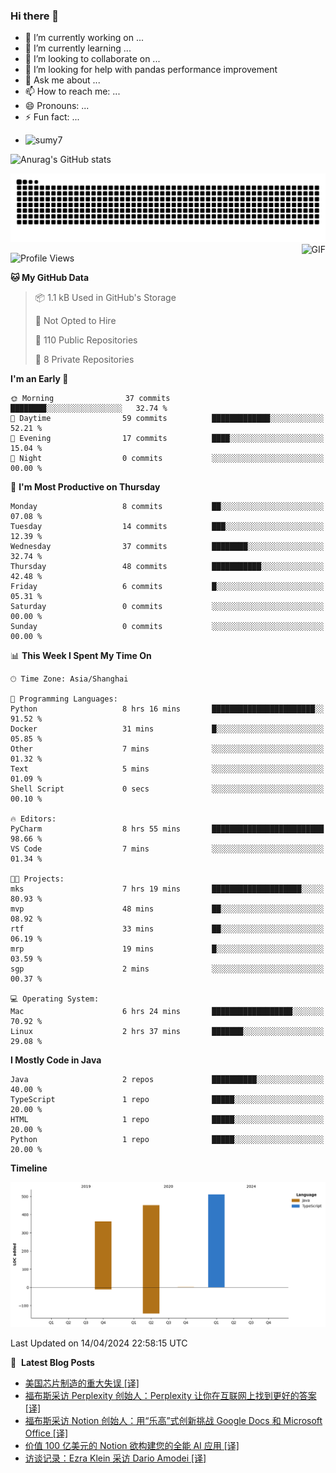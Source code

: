 ### Hi there 👋
<!--
**alloevil/alloevil** is a ✨ _special_ ✨ repository because its `README.md` (this file) appears on your GitHub profile.

Here are some ideas to get you started:

- 🔭 I’m currently working on ...
- 🌱 I’m currently learning ...
- 👯 I’m looking to collaborate on ...
- 🤔 I’m looking for help with ...
- 💬 Ask me about ...
- 📫 How to reach me: ...
- 😄 Pronouns: ...
- ⚡ Fun fact: ...
-->

- 🔭 I’m currently working on ...
- 🌱 I’m currently learning ...
- 👯 I’m looking to collaborate on ...
- 🤔 I’m looking for help with pandas performance improvement
- 💬 Ask me about ...
- 📫 How to reach me: ...
- 😄 Pronouns: ...
- ⚡ Fun fact: ...
  
+ ![sumy7](https://komarev.com/ghpvc/?username=alloevil)

![Anurag's GitHub stats](https://github-readme-stats.vercel.app/api?username=alloevil&show_icons=true&bg_color=00000000)

<picture align="center">
  <source media="(prefers-color-scheme: dark)" srcset="https://github.com/alloevil/alloevil/blob/output/github-contribution-grid-snake.svg">
  <source media="(prefers-color-scheme: dark)" srcset="https://github.com/alloevil/alloevil/blob/output/github-contribution-grid-snake.svg">
  <img alt="github contribution grid snake animation" src="https://github.com/alloevil/alloevil/blob/output/github-contribution-grid-snake.svg">
</picture>

<img align="right" alt="GIF" src="https://raw.githubusercontent.com/JoeyBling/JoeyBling/master/pic/pusheencode.gif" />

<!--START_SECTION:waka-->
![Profile Views](http://img.shields.io/badge/Profile%20Views-0-blue)

**🐱 My GitHub Data** 

> 📦 1.1 kB Used in GitHub's Storage 
 > 
> 🚫 Not Opted to Hire
 > 
> 📜 110 Public Repositories 
 > 
> 🔑 8 Private Repositories 
 > 
**I'm an Early 🐤** 

```text
🌞 Morning                37 commits          ████████░░░░░░░░░░░░░░░░░   32.74 % 
🌆 Daytime                59 commits          █████████████░░░░░░░░░░░░   52.21 % 
🌃 Evening                17 commits          ████░░░░░░░░░░░░░░░░░░░░░   15.04 % 
🌙 Night                  0 commits           ░░░░░░░░░░░░░░░░░░░░░░░░░   00.00 % 
```
📅 **I'm Most Productive on Thursday** 

```text
Monday                   8 commits           ██░░░░░░░░░░░░░░░░░░░░░░░   07.08 % 
Tuesday                  14 commits          ███░░░░░░░░░░░░░░░░░░░░░░   12.39 % 
Wednesday                37 commits          ████████░░░░░░░░░░░░░░░░░   32.74 % 
Thursday                 48 commits          ███████████░░░░░░░░░░░░░░   42.48 % 
Friday                   6 commits           █░░░░░░░░░░░░░░░░░░░░░░░░   05.31 % 
Saturday                 0 commits           ░░░░░░░░░░░░░░░░░░░░░░░░░   00.00 % 
Sunday                   0 commits           ░░░░░░░░░░░░░░░░░░░░░░░░░   00.00 % 
```


📊 **This Week I Spent My Time On** 

```text
🕑︎ Time Zone: Asia/Shanghai

💬 Programming Languages: 
Python                   8 hrs 16 mins       ███████████████████████░░   91.52 % 
Docker                   31 mins             █░░░░░░░░░░░░░░░░░░░░░░░░   05.85 % 
Other                    7 mins              ░░░░░░░░░░░░░░░░░░░░░░░░░   01.32 % 
Text                     5 mins              ░░░░░░░░░░░░░░░░░░░░░░░░░   01.09 % 
Shell Script             0 secs              ░░░░░░░░░░░░░░░░░░░░░░░░░   00.10 % 

🔥 Editors: 
PyCharm                  8 hrs 55 mins       █████████████████████████   98.66 % 
VS Code                  7 mins              ░░░░░░░░░░░░░░░░░░░░░░░░░   01.34 % 

🐱‍💻 Projects: 
mks                      7 hrs 19 mins       ████████████████████░░░░░   80.93 % 
mvp                      48 mins             ██░░░░░░░░░░░░░░░░░░░░░░░   08.92 % 
rtf                      33 mins             ██░░░░░░░░░░░░░░░░░░░░░░░   06.19 % 
mrp                      19 mins             █░░░░░░░░░░░░░░░░░░░░░░░░   03.59 % 
sgp                      2 mins              ░░░░░░░░░░░░░░░░░░░░░░░░░   00.37 % 

💻 Operating System: 
Mac                      6 hrs 24 mins       ██████████████████░░░░░░░   70.92 % 
Linux                    2 hrs 37 mins       ███████░░░░░░░░░░░░░░░░░░   29.08 % 
```

**I Mostly Code in Java** 

```text
Java                     2 repos             ██████████░░░░░░░░░░░░░░░   40.00 % 
TypeScript               1 repo              █████░░░░░░░░░░░░░░░░░░░░   20.00 % 
HTML                     1 repo              █████░░░░░░░░░░░░░░░░░░░░   20.00 % 
Python                   1 repo              █████░░░░░░░░░░░░░░░░░░░░   20.00 % 
```



**Timeline**

![Lines of Code chart](https://raw.githubusercontent.com/alloevil/alloevil/main/assets/bar_graph.png)


 Last Updated on 14/04/2024 22:58:15 UTC
<!--END_SECTION:waka-->

📕 &nbsp;**Latest Blog Posts**
<!-- BLOG-POST-LIST:START -->
- [美国芯片制造的重大失误 [译]](https://baoyu.io/translations/transcript/americas-big-chipmaking-blunder)
- [福布斯采访 Perplexity 创始人：Perplexity 让你在互联网上找到更好的答案 [译]](https://baoyu.io/translations/transcript/perplexity-wants-to-help-you-find-better-answers-on-the-internet-forbes)
- [福布斯采访 Notion 创始人：用“乐高”式创新挑战 Google Docs 和 Microsoft Office [译]](https://baoyu.io/translations/transcript/notion-takes-on-google-docs-and-microsoft-office-by-being-like-lego-forbes)
- [价值 100 亿美元的 Notion 欲构建您的全能 AI 应用 [译]](https://baoyu.io/translations/story/10-billion-productivity-startup-notion-wants-to-build-your-ai-everything-app)
- [访谈记录：Ezra Klein 采访 Dario Amodei [译]](https://baoyu.io/translations/transcript/transcript-ezra-klein-interviews-dario-amodei)
<!-- BLOG-POST-LIST:END -->
